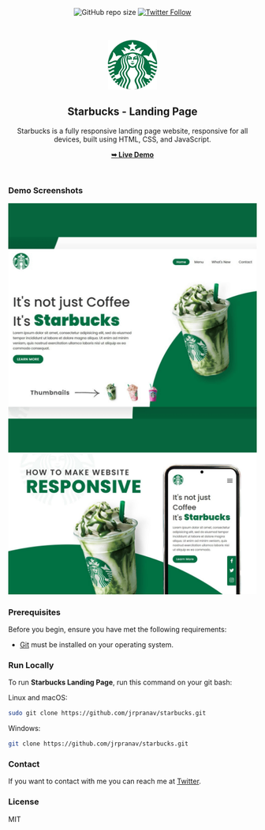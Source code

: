 <div align="center">

![GitHub repo size](https://img.shields.io/github/repo-size/jrpranav/responsive-starbucks-lp)
[![Twitter Follow](https://img.shields.io/twitter/follow/jrpranav?style=social)](https://twitter.com/intent/follow?screen_name=jrpranav)

<br />
<br />

<img src="./assets/images/logo.png">

<h2 align="center">Starbucks - Landing Page</h2>

Starbucks is a fully responsive landing page website, responsive for all devices, built using HTML, CSS, and JavaScript.

<a href="https://jrpranav.github.io/starbucks.git"><strong>➥ Live Demo</strong></a>

</div>

<br />

### Demo Screenshots

![Landing Page Desktop Demo](./assets/demo/desktop.png "Desktop Demo")
![Landing Page Mobile Demo](./assets/demo/mobile.jpeg "Mobile Demo")

### Prerequisites

Before you begin, ensure you have met the following requirements:

- [Git](https://git-scm.com/downloads "Download Git") must be installed on your operating system.

### Run Locally

To run **Starbucks Landing Page**, run this command on your git bash:

Linux and macOS:

```bash
sudo git clone https://github.com/jrpranav/starbucks.git
```

Windows:

```bash
git clone https://github.com/jrpranav/starbucks.git
```

### Contact

If you want to contact with me you can reach me at [Twitter](https://www.twitter.com/jrpranav).

### License

MIT
